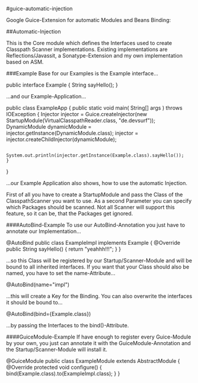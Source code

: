 #guice-automatic-injection

Google Guice-Extension for automatic Modules and Beans Binding:

##Automatic-Injection

This is the Core module which defines the Interfaces used to create Classpath Scanner implementations.
Existing implementations are Reflections/Javassit, a Sonatype-Extension and my own implementation based 
on ASM.

###Example
Base for our Examples is the Example interface...

public interface Example {
	String sayHello();
}

...and our Example-Application...

public class ExampleApp 
{
    public static void main( String[] args ) throws IOException
    {
    	Injector injector = Guice.createInjector(new StartupModule(VirtualClasspathReader.class, "de.devsurf"));
    	DynamicModule dynamicModule = injector.getInstance(DynamicModule.class);
    	injector = injector.createChildInjector(dynamicModule);

    	System.out.println(injector.getInstance(Example.class).sayHello());
    }
}

...our Example Application also shows, how to use the automatic Injection.

First of all you have to create a StartupModule and pass the Class of the ClasspathScanner you want to use. As 
a second Parameter you can specify which Packages should be scanned. Not all Scanner will support this feature,
so it can be, that the Packages get ignored. 

####AutoBind-Example
To use our AutoBind-Annotation you just have to annotate our Implementation...

@AutoBind
public class ExampleImpl implements Example {
	@Override
	public String sayHello() {
		return "yeahhh!!!";
	}
}

...so this Class will be registered by our Startup/Scanner-Module and will be bound to all inherited interfaces. If you want that your Class should also be named, 
you have to set the name-Attribute...

@AutoBind(name="impl")

...this will create a Key for the Binding. You can also overwrite the interfaces it should be bound to...

@AutoBind(bind={Example.class})

...by passing the Interfaces to the bind()-Attribute.

####GuiceModule-Example
If have enough to register every Guice-Module by your own, you just can annotate it with the GuiceModule-Annotation and the Startup/Scanner-Module will install it.

@GuiceModule
public class ExampleModule extends AbstractModule {
	@Override
	protected void configure() {
		bind(Example.class).to(ExampleImpl.class);
	}
}




